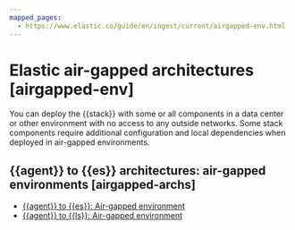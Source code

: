 ```yaml
---
mapped_pages:
  - https://www.elastic.co/guide/en/ingest/current/airgapped-env.html
---
```


# Elastic air-gapped architectures [airgapped-env]

You can deploy the {{stack}} with some or all components in a data center or other environment with no access to any outside networks. Some stack components require additional configuration and local dependencies when deployed in air-gapped environments.


## {{agent}} to {{es}} architectures: air-gapped environments [airgapped-archs] 

* [{{agent}} to {{es}}: Air-gapped environment](agent-es-airgapped.md)
* [{{agent}} to {{ls}}: Air-gapped environment](agent-ls-airgapped.md)



